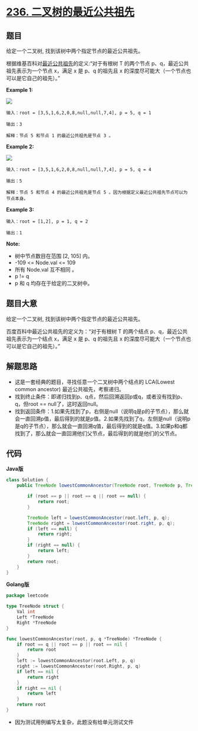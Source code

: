 # [236. 二叉树的最近公共祖先](https://leetcode-cn.com/problems/lowest-common-ancestor-of-a-binary-tree/)


## 题目

给定一个二叉树, 找到该树中两个指定节点的最近公共祖先。

根据维基百科对[最近公共祖先](https://en.wikipedia.org/wiki/Lowest_common_ancestor)的定义:“对于有根树 T 的两个节点 p、q，最近公共祖先表示为一个节点 x，满足 x 是 p、q 的祖先且 x 的深度尽可能大（一个节点也可以是它自己的祖先）。”


**Example 1:**

![](https://assets.leetcode.com/uploads/2018/12/14/binarytree.png)

```
输入：root = [3,5,1,6,2,0,8,null,null,7,4], p = 5, q = 1

输出：3

解释：节点 5 和节点 1 的最近公共祖先是节点 3 。
```

**Example 2:**

![](https://assets.leetcode.com/uploads/2018/12/14/binarytree.png)

```
输入：root = [3,5,1,6,2,0,8,null,null,7,4], p = 5, q = 4

输出：5

解释：节点 5 和节点 4 的最近公共祖先是节点 5 。因为根据定义最近公共祖先节点可以为节点本身。
```

**Example 3:**

```
输入：root = [1,2], p = 1, q = 2

输出：1
```

**Note:**

- 树中节点数目在范围 [2, 105] 内。
- -109 <= Node.val <= 109
- 所有 Node.val 互不相同 。
- p != q
- p 和 q 均存在于给定的二叉树中。

## 题目大意

给定一个二叉树, 找到该树中两个指定节点的最近公共祖先。

百度百科中最近公共祖先的定义为：“对于有根树 T 的两个结点 p、q，最近公共祖先表示为一个结点 x，满足 x 是 p、q 的祖先且 x 的深度尽可能大（一个节点也可以是它自己的祖先）。”


## 解题思路

- 这是一套经典的题目，寻找任意一个二叉树中两个结点的 LCA(Lowest common ancestor) 最近公共祖先，考察递归。
- 找到终止条件：即递归找到p、q点，然后回溯返回p或q，或者没有找到p、q，但root == null了，这时返回null。
- 找到返回条件：1.如果先找到了p，右侧是null（说明q是p的子节点），那么就会一直回溯p值，最后得到的就是p值。2.如果先找到了q，左侧是null（说明p是q的子节点），那么就会一直回溯q值，最后得到的就是q值。3.如果p和q都找到了，那么就会一直回溯他们父节点，最后得到的就是他们的父节点。


## 代码

**Java版**

```java
class Solution {
    public TreeNode lowestCommonAncestor(TreeNode root, TreeNode p, TreeNode q) {

        if (root == p || root == q || root == null) {
            return root;
        }

        TreeNode left = lowestCommonAncestor(root.left, p, q);
        TreeNode right = lowestCommonAncestor(root.right, p, q);
        if (left == null) {
            return right;
        }
        if (right == null) {
            return left;
        }
        return root;
    }
}
```

**Golang版**

```go
package leetcode

type TreeNode struct {
	Val int
	Left *TreeNode
	Right *TreeNode
}

func lowestCommonAncestor(root, p, q *TreeNode) *TreeNode {
	if root == q || root == p || root == nil {
		return root
	}
	left := lowestCommonAncestor(root.Left, p, q)
	right := lowestCommonAncestor(root.Right, p, q)
	if left == nil {
		return right
	}
	if right == nil {
		return left
	}
	return root
}
```

- 因为测试用例编写太复杂，此题没有给单元测试文件